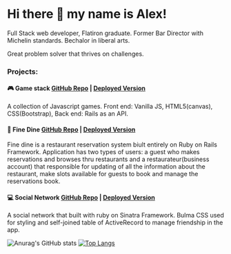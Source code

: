 # Hi there 👋 my name is Alex!

Full Stack web developer, Flatiron graduate. Former Bar Director with Michelin standards. Bechalor in liberal arts.

Great problem solver that thrives on challenges.

### Projects:

#### 🎮 Game stack [GitHub Repo](https://github.com/okorkov/game-stack) | [Deployed Version](https://game-stack.herokuapp.com/) 
A collection of Javascript games. Front end: Vanilla JS, HTML5(canvas), CSS(Bootstrap), Back end: Rails as an API.

#### 🍲 Fine Dine [GitHub Repo](https://github.com/okorkov/fine-dine) | [Deployed Version](https://fine-dine.herokuapp.com/) 
Fine dine is a restaurant reservation system biult entirely on Ruby on Rails Framework. Application has two types of users: a guest who makes reservations and browses thru restaurants and a restaurateur(business account) that responsible for updating of all the information about the restaurant, make slots available for guests to book and manage the reservations book.

#### 💻 Social Network [GitHub Repo](https://github.com/okorkov/social_network) | [Deployed Version](https://socialnetworksinatra.herokuapp.com/) 
A social network that built with ruby on Sinatra Framework. Bulma CSS used for styling and self-joined table of ActiveRecord to manage friendship in the app.

![Anurag's GitHub stats](https://github-readme-stats.vercel.app/api?username=okorkov&show_icons=true&theme=radical)
[![Top Langs](https://github-readme-stats.vercel.app/api/top-langs/?username=okorkov&layout=compact&theme=radical)](https://github.com/anuraghazra/github-readme-stats)
